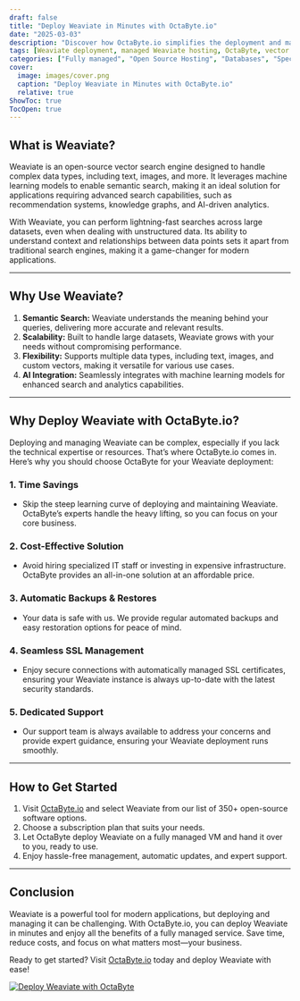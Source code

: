 ```yaml
---
draft: false
title: "Deploy Weaviate in Minutes with OctaByte.io"
date: "2025-03-03"
description: "Discover how OctaByte.io simplifies the deployment and management of Weaviate, a powerful open-source vector search engine. Save time, reduce costs, and enjoy seamless scalability with OctaByte's fully managed services."
tags: [Weaviate deployment, managed Weaviate hosting, OctaByte, vector search engine, open-source software hosting, managed open-source services, Weaviate benefits, OctaByte Weaviate, scalable Weaviate hosting]
categories: ["Fully managed", "Open Source Hosting", "Databases", "Specialized Databases", "Weaviate"]
cover:
  image: images/cover.png
  caption: "Deploy Weaviate in Minutes with OctaByte.io"
  relative: true
ShowToc: true
TocOpen: true
---
```



## What is Weaviate?

Weaviate is an open-source vector search engine designed to handle complex data types, including text, images, and more. It leverages machine learning models to enable semantic search, making it an ideal solution for applications requiring advanced search capabilities, such as recommendation systems, knowledge graphs, and AI-driven analytics.

With Weaviate, you can perform lightning-fast searches across large datasets, even when dealing with unstructured data. Its ability to understand context and relationships between data points sets it apart from traditional search engines, making it a game-changer for modern applications.

---

## Why Use Weaviate?

1. **Semantic Search:** Weaviate understands the meaning behind your queries, delivering more accurate and relevant results.
2. **Scalability:** Built to handle large datasets, Weaviate grows with your needs without compromising performance.
3. **Flexibility:** Supports multiple data types, including text, images, and custom vectors, making it versatile for various use cases.
4. **AI Integration:** Seamlessly integrates with machine learning models for enhanced search and analytics capabilities.

---

## Why Deploy Weaviate with OctaByte.io?

Deploying and managing Weaviate can be complex, especially if you lack the technical expertise or resources. That’s where OctaByte.io comes in. Here’s why you should choose OctaByte for your Weaviate deployment:

### 1. **Time Savings**
   - Skip the steep learning curve of deploying and maintaining Weaviate. OctaByte’s experts handle the heavy lifting, so you can focus on your core business.

### 2. **Cost-Effective Solution**
   - Avoid hiring specialized IT staff or investing in expensive infrastructure. OctaByte provides an all-in-one solution at an affordable price.

### 3. **Automatic Backups & Restores**
   - Your data is safe with us. We provide regular automated backups and easy restoration options for peace of mind.

### 4. **Seamless SSL Management**
   - Enjoy secure connections with automatically managed SSL certificates, ensuring your Weaviate instance is always up-to-date with the latest security standards.

### 5. **Dedicated Support**
   - Our support team is always available to address your concerns and provide expert guidance, ensuring your Weaviate deployment runs smoothly.

---

## How to Get Started

1. Visit [OctaByte.io](https://octabyte.io) and select Weaviate from our list of 350+ open-source software options.
2. Choose a subscription plan that suits your needs.
3. Let OctaByte deploy Weaviate on a fully managed VM and hand it over to you, ready to use.
4. Enjoy hassle-free management, automatic updates, and expert support.

---

## Conclusion

Weaviate is a powerful tool for modern applications, but deploying and managing it can be challenging. With OctaByte.io, you can deploy Weaviate in minutes and enjoy all the benefits of a fully managed service. Save time, reduce costs, and focus on what matters most—your business.

Ready to get started? Visit [OctaByte.io](https://octabyte.io) today and deploy Weaviate with ease!

[![Deploy Weaviate with OctaByte](/images/deploy-on-octabyte.png)](https://octabyte.io/fully-managed-open-source-services/databases/specialized-databases/weaviate)
